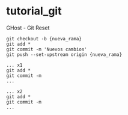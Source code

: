 # tutorial_git

GHost - Git Reset

    git checkout -b {nueva_rama}
    git add *
    git commit -m 'Nuevos cambios'
    git push --set-upstream origin {nueva_rama}
    
    ... x1
    git add *
    git commit -m
    ...

    ... x2
    git add *
    git commit -m
    ...

    

